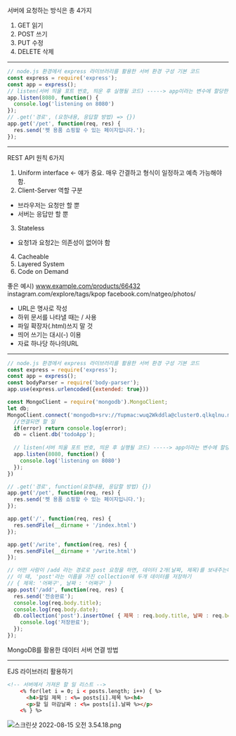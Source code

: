 서버에 요청하는 방식은 총 4가지

1. GET 읽기
2. POST 쓰기
3. PUT 수정
4. DELETE 삭제

---

```jsx
// node.js 환경에서 express 라이브러리를 활용한 서버 환경 구성 기본 코드
const express = require('express');
const app = express();
// listen(서버 띄울 포트 번호, 띄운 후 실행될 코드) -----> app이라는 변수에 할당한 express() 데이터를 불러오는 함수
app.listen(8080, function() {
  console.log('listening on 8080')
});
// .get('경로', (요청내용, 응답할 방법) => {})
app.get('/pet', function(req, res) {
  res.send('펫 용품 쇼핑할 수 있는 페이지입니다.');
});
```

---

REST API 원칙 6가지

1. Uniform interface ← 얘가 중요. 매우 간결하고 형식이 일정하고 예측 가능해야 함.
2. Client-Server 역할 구분
- 브라우저는 요청만 할 뿐
- 서버는 응답만 할 뿐
3. Stateless
- 요청1과 요청2는 의존성이 없어야 함
4. Cacheable
5. Layered System
6. Code on Demand

좋은 예시) 
www.example.com/products/66432
instagram.com/explore/tags/kpop
facebook.com/natgeo/photos/

- URL은 명사로 작성
- 하위 문서를 나타낼 때는 / 사용
- 파일 확장자(.html)쓰지 말 것
- 띄어 쓰기는 대시(-) 이용
- 자료 하나당 하나의URL

---

```jsx
// node.js 환경에서 express 라이브러리를 활용한 서버 환경 구성 기본 코드
const express = require('express');
const app = express();
const bodyParser = require('body-parser');
app.use(express.urlencoded({extended: true}))

const MongoClient = require('mongodb').MongoClient;
let db;
MongoClient.connect('mongodb+srv://Yupmac:wuq2Wkddla@cluster0.qlkqlnu.mongodb.net/?retryWrites=true&w=majority', function(error, client) {
  //연결되면 할 일  
  if(error) return console.log(error);
  db = client.db('todoApp');
  
  // listen(서버 띄울 포트 번호, 띄운 후 실행될 코드) -----> app이라는 변수에 할당한 express() 데이터를 불러오는 함수
  app.listen(8080, function() {
    console.log('listening on 8080')
  });
})

// .get('경로', function(요청내용, 응답할 방법) {})
app.get('/pet', function(req, res) {
  res.send('펫 용품 쇼핑할 수 있는 페이지입니다.');
});

app.get('/', function(req, res) {
  res.sendFile(__dirname + '/index.html')
});

app.get('/write', function(req, res) {
  res.sendFile(__dirname + '/write.html')
});

// 어떤 사람이 /add 라는 경로로 post 요청을 하면, 데이터 2개(날짜, 제목)를 보내주는데, 
// 이 때, 'post'라는 이름을 가진 collection에 두개 데이터를 저장하기
// { 제목: '어쩌구', 날짜 : '어쩌구' }
app.post('/add', function(req, res) {
  res.send('전송완료');
  console.log(req.body.title);
  console.log(req.body.date);
  db.collection('post').insertOne( { 제목 : req.body.title, 날짜 : req.body.date }, function() {
    console.log('저장완료');
  });
});
```

MongoDB를 활용한 데이터 서버 연결 방법

---

EJS 라이브러리 활용하기

```html
<!-- 서버에서 가져온 할 일 리스트 -->
    <% for(let i = 0; i < posts.length; i++) { %>
      <h4>할일 제목 : <%= posts[i].제목 %><h4>
      <p>할 일 마감날짜 : <%= posts[i].날짜 %></p>
    <% } %>
```

![스크린샷 2022-08-15 오전 3.54.18.png](https://s3-us-west-2.amazonaws.com/secure.notion-static.com/4c79a614-ab1a-41b9-b659-d39c8930eff1/%E1%84%89%E1%85%B3%E1%84%8F%E1%85%B3%E1%84%85%E1%85%B5%E1%86%AB%E1%84%89%E1%85%A3%E1%86%BA_2022-08-15_%E1%84%8B%E1%85%A9%E1%84%8C%E1%85%A5%E1%86%AB_3.54.18.png)
